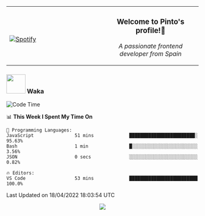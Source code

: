 <table width="100%" align="center"> 
  <tr>
  <td width="50%">
      
&nbsp; <br> [![Spotify](https://novatorem-zeta-rust.vercel.app/api/spotify)](https://open.spotify.com/user/novatorem-zeta-rust)

  </td>
  <td width="50%">
    <h3 align="center">Welcome to Pinto's profile!👋</h3>
    <p align="center"><em>A passionate frontend developer from Spain</em></p>
  </td>
  </table>

### <img src="https://media.giphy.com/media/VgCDAzcKvsR6OM0uWg/giphy.gif" width="50"> Waka

  <!--START_SECTION:waka-->
![Code Time](http://img.shields.io/badge/Code%20Time-244%20hrs%2035%20mins-blue)

📊 **This Week I Spent My Time On** 

```text
💬 Programming Languages: 
JavaScript               51 mins             ████████████████████████░   95.63% 
Bash                     1 min               █░░░░░░░░░░░░░░░░░░░░░░░░   3.56% 
JSON                     0 secs              ░░░░░░░░░░░░░░░░░░░░░░░░░   0.82%

🔥 Editors: 
VS Code                  53 mins             █████████████████████████   100.0%

```


 Last Updated on 18/04/2022 18:03:54 UTC
<!--END_SECTION:waka-->

<div align="center">
<img src="https://github-readme-stats-gilt-tau.vercel.app/api/top-langs/?username=pinto-hub&layout=compact&theme=dracula" />
</div>
